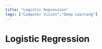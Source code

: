 ```yaml
---
title: "Logistic Regression"
tags: ["Computer Vision","Deep Learning"]
---
```


# Logistic Regression
